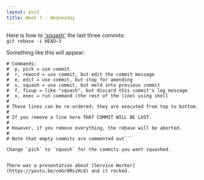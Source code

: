 ```yaml
---
layout: post
title: Week 7 - Wednesday
---
```

Here is how to ['squash'](https://git-scm.com/book/en/v2/Git-Tools-Rewriting-History#Squashing-Commits) the last three commits:  
`git rebase -i HEAD~3`  

Something like this will appear:  
```#  
# Commands:  
#  p, pick = use commit  
#  r, reword = use commit, but edit the commit message  
#  e, edit = use commit, but stop for amending  
#  s, squash = use commit, but meld into previous commit  
#  f, fixup = like "squash", but discard this commit's log message  
#  x, exec = run command (the rest of the line) using shell  
#  
# These lines can be re-ordered; they are executed from top to bottom.  
#  
# If you remove a line here THAT COMMIT WILL BE LOST.  
#  
# However, if you remove everything, the rebase will be aborted.  
#
# Note that empty commits are commented out```  

Change `pick` to `squash` for the commits you want squashed.


There was a presentation about [Service Worker](https://youtu.be/cmGr0RszHc8) and it rocked.
